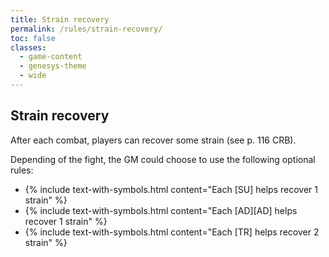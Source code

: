 ```yaml
---
title: Strain recovery
permalink: /rules/strain-recovery/
toc: false
classes: 
  - game-content
  - genesys-theme
  - wide
---
```


## Strain recovery

After each combat, players can recover some strain (see p. 116 CRB).

Depending of the fight, the GM could choose to use the following optional rules:

- {% include text-with-symbols.html content="Each [SU] helps recover 1 strain" %}
- {% include text-with-symbols.html content="Each [AD][AD] helps recover 1 strain" %}
- {% include text-with-symbols.html content="Each [TR] helps recover 2 strain" %}
